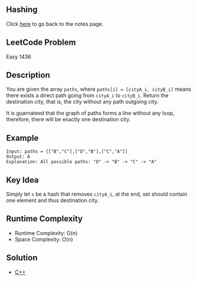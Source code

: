 ## Hashing
Click [here](../notes.md) to go back to the notes page.

## LeetCode Problem
Easy 1436

## Description
You are given the array `paths`, where `paths[i] = [cityA_i, cityB_i]` means there exists a direct path going from `cityA_i` to `cityB_i`. Return the destination city, that is, the city without any path outgoing city.

It is guarnateed that the graph of paths forms a line without any loop, therefore, there will be exactly one destination city.

## Example
```
Input: paths = [["B","C"],["D","B"],["C","A"]]
Output: A
Explanation: All possible paths: "D" -> "B" -> "C" -> "A"
```

## Key Idea
Simply let `s` be a hash that removes `cityA_i`, at the end, set should contain one element and thus destination city.

## Runtime Complexity
- Runtime Complexity: O(n)
- Space Complexity: O(n)

## Solution
- [C++](solution.cpp)
